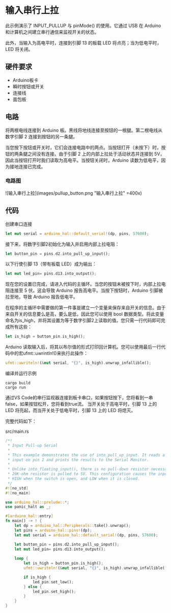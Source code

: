 # 输入串行上拉

此示例演示了 INPUT_PULLUP 与 pinMode() 的使用。它通过 USB 在 Arduino 和计算机之间建立串行通信来监视开关的状态。

此外，当输入为高电平时，连接到引脚 13 的板载 LED 将点亮；当为低电平时，LED 将关闭。

## 硬件要求
- Arduino板卡
- 瞬时按钮或开关
- 连接线
- 面包板

## 电路
将两根电线连接到 Arduino 板。黑线将地线连接至按钮的一根腿。第二根电线从数字引脚 2 连接到按钮的另一条腿。

当您按下按钮或开关时，它们会连接电路中的两点。当按钮打开（未按下）时，按钮的两条腿之间没有连接。由于引脚 2 上的内部上拉处于活动状态并连接到 5V，因此当按钮打开时我们读取为高电平。当按钮关闭时，Arduino 读数为低电平，因为接地连接已完成。

### 电路图
![输入串行上拉](images/pullup_button.png "输入串行上拉" =400x)

## 代码
创建串口连接
```rust
let mut serial = arduino_hal::default_serial!(dp, pins, 57600);
```
接下来，将数字引脚2初始化为输入并启用内部上拉电阻：
```rust
let button_pin = pins.d2.into_pull_up_input();
```
以下行使引脚 13（带有板载 LED）成为输出：
```rust
let mut led_pin= pins.d13.into_output();
```
现在您的设置已完成，请进入代码的主循环。当您的按钮未被按下时，内部上拉电阻连接至 5 伏。这会导致 Arduino 报告高电平。当按下按钮时，Arduino 引脚被拉至地，导致 Arduino 报告低电平。

在程序的主循环中需要做的第一件事是建立一个变量来保存来自开关的信息。由于来自开关的信息要么是高，要么是低，因此您可以使用 bool 数据类型。将此变量命名为is_high，并将其设置为等于数字引脚2上读取的值。您只需一行代码即可完成所有这些：
```rust
let is_high = button_pin.is_high();
```
Arduino 读取输入后，将其以布尔值的形式打印回计算机。您可以使用最后一行代码中的宏ufmt::uwrintln!()来执行此操作：
```rust
ufmt::uwriteln!(&mut serial, "{}", is_high).unwrap_infallible();
```
编译并运行示例
```shell
cargo build
cargo run
```
通过VS Code的串行监视器连接到板卡串口，如果按钮按下，您将看到一串false，如果按钮松开，您将看到true流。 当开关处于高电平时，引脚 13 上的 LED 将亮起，而当开关处于低电平时，引脚 13 上的 LED 将熄灭。

完整代码如下：

src/main.rs
```rust
/*!
 * Input Pull-up Serial
 *
 * This example demonstrates the use of into_pull_up_input. It reads a digital
 * input on pin 2 and prints the results to the Serial Monitor.
 * 
 * Unlike into_floating_input(), there is no pull-down resistor necessary. An internal
 * 20K-ohm resistor is pulled to 5V. This configuration causes the input to read
 * HIGH when the switch is open, and LOW when it is closed.
 */
#![no_std]
#![no_main]

use arduino_hal::prelude::*;
use panic_halt as _;

#[arduino_hal::entry]
fn main() -> ! {
    let dp = arduino_hal::Peripherals::take().unwrap();
    let pins = arduino_hal::pins!(dp);
    let mut serial = arduino_hal::default_serial!(dp, pins, 57600);

	let button_pin = pins.d2.into_pull_up_input();
	let mut led_pin= pins.d13.into_output();
	
	loop {
		let is_high = button_pin.is_high();
		ufmt::uwriteln!(&mut serial, "{}", is_high).unwrap_infallible();

		if is_high {
			led_pin.set_low();
		} else {
			led_pin.set_high();
		}
	}
}
```